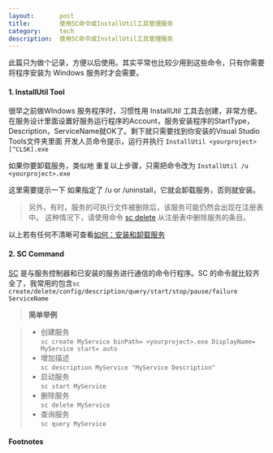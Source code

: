```yaml
---
layout:       post
title:        使用SC命令或InstallUtil工具管理服务
category:     tech
description:  使用SC命令或InstallUtil工具管理服务
---
```

此篇只为做个记录，方便以后使用。其实平常也比较少用到这些命令，只有你需要将程序安装为 Windows 服务时才会需要。
#### 1. InstallUtil Tool
很早之前做WIndows 服务程序时，习惯性用 InstallUtil 工具去创建，非常方便。在服务设计里面设置好服务运行程序的Account，服务安装程序的StartType，Description，ServiceName就OK了。剩下就只需要找到你安装的Visual Studio Tools文件夹里面 开发人员命令提示，运行并执行
`InstallUtil <yourproject>[^CLSK].exe`

如果你要卸载服务，类似地 重复以上步骤，只需把命令改为
`InstallUtil /u <yourproject>.exe`

这里需要提示一下 如果指定了 /u or /uninstall，它就会卸载服务，否则就安装。
>另外，有时，服务的可执行文件被删除后，该服务可能仍然会出现在注册表中。 这种情况下，请使用命令 [sc delete][1] 从注册表中删除服务的条目。

以上若有任何不清晰可查看[如何：安装和卸载服务][2]
#### 2. SC Command
[SC][3] 是与服务控制器和已安装的服务进行通信的命令行程序。SC 的命令就比较齐全了，我常用的包含`sc create/delete/config/description/query/start/stop/pause/failure ServiceName`

>**简单举例**

>* 创建服务<br>
>`sc create MyService binPath= <yourproject>.exe DisplayName= MyService start= auto`
>* 增加描述<br>
>`sc description MyService "MyService Description"`
>* 启动服务<br>
>`sc start MyService`
>* 删除服务<br>
>`sc delete MyService`
>* 查询服务<br>
>`sc query MyService`

#### Footnotes
[^CLSK]:[命令行语法键][4]

[1]:https://technet.microsoft.com/zh-cn/library/cc742045.aspx
[2]:https://msdn.microsoft.com/zh-cn/library/sd8zc8ha.aspx
[3]:https://technet.microsoft.com/zh-cn/library/cc754599.aspx
[4]:https://technet.microsoft.com/zh-cn/library/cc771080.aspx
